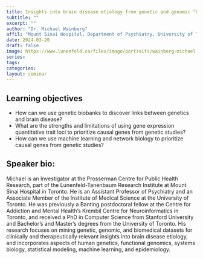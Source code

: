 ```yaml
---
title: Insights into brain disease etiology from genetic and genomic "big data"
subtitle: ""
excerpt: ""
author: "Dr. Michael Wainberg"
affil: "Mount Sinai Hospital, Department of Psychiatry, University of Toronto"
date: 2024-03-20
draft: false
image: https://www.lunenfeld.ca/files/image/portraits/wainberg-michael.jpg
series:
tags:
categories:
layout: seminar
---
```


## Learning objectives
* How can we use genetic biobanks to discover links between genetics and brain disease?
* What are the strengths and limitations of using gene expression quantitative trait loci to prioritize causal genes from genetic studies?
* How can we use machine learning and network biology to prioritize causal genes from genetic studies?

## Speaker bio:
Michael is an Investigator at the Prosserman Centre for Public Health Research, part of the Lunenfeld-Tanenbaum Research Institute at Mount Sinai Hospital in Toronto. He is an Assistant Professor of Psychiatry and an Associate Member of the Institute of Medical Science at the University of Toronto. He was previously a Banting postdoctoral fellow at the Centre for Addiction and Mental Health’s Krembil Centre for Neuroinformatics in Toronto, and received a PhD in Computer Science from Stanford University and Bachelor’s and Master’s degrees from the University of Toronto. His research focuses on mining genetic, genomic, and biomedical datasets for clinically and therapeutically relevant insights into brain disease etiology, and incorporates aspects of human genetics, functional genomics, systems biology, statistical modeling, machine learning, and epidemiology.
